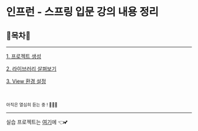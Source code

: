 # 인프런 - 스프링 입문 강의 내용 정리

## 🌳목차🚗

<hr>

[1. 프로젝트 생성](1.CreateProject.md)

[2. 라이브러리 살펴보기](2.CheckLibraries.md)

[3. View 환경 설정](3.ViewSettings.md)



<br/>

<small>아직은 열심히 듣는 중 ! 🏃‍🏃‍🏃‍</small>

<hr>

실습 프로젝트는 [여기](https://github.com/o3o-ovo3/hello-spring)에 👈💕
